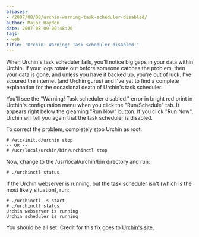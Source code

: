 ```yaml
---
aliases:
- /2007/08/08/urchin-warning-task-scheduler-disabled/
author: Major Hayden
date: 2007-08-09 00:48:20
tags:
- web
title: 'Urchin: Warning! Task scheduler disabled.'
---
```


When Urchin's task scheduler fails, you'll notice big gaps in your data within Urchin. If your logs rotate out before someone catches the problem, then your data is gone, and unless you have it backed up, you're out of luck. I've scoured the internet (and Urchin gurus) and I've yet to find a complete explanation for the occasional death of Urchin's task scheduler.

You'll see the "Warning! Task scheduler disabled." error in bright red print in Urchin's configuration menu when you click the "Run/Schedule" tab. It appears right below the gleaming "Run Now" button. If you click "Run Now", Urchin will tell you again that the task scheduler is disabled.

To correct the problem, completely stop Urchin as root:

```
# /etc/init.d/urchin stop
-- OR --
# /usr/local/urchin/bin/urchinctl stop
```

Now, change to the /usr/local/urchin/bin directory and run:

```
# ./urchinctl status
```

If the Urchin webserver is running, but the task scheduler isn't (which is the most likely situation), run:

```
# ./urchinctl -s start
# ./urchinctl status
Urchin webserver is running
Urchin scheduler is running
```

You should be all set. Credit for this fix goes to [Urchin's site][1].

 [1]: http://www.google.com/support/urchin45/bin/answer.py?answer=28337&topic=7401